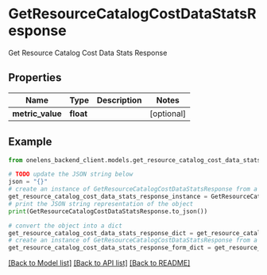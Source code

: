# GetResourceCatalogCostDataStatsResponse

Get Resource Catalog Cost Data Stats Response

## Properties

Name | Type | Description | Notes
------------ | ------------- | ------------- | -------------
**metric_value** | **float** |  | [optional] 

## Example

```python
from onelens_backend_client.models.get_resource_catalog_cost_data_stats_response import GetResourceCatalogCostDataStatsResponse

# TODO update the JSON string below
json = "{}"
# create an instance of GetResourceCatalogCostDataStatsResponse from a JSON string
get_resource_catalog_cost_data_stats_response_instance = GetResourceCatalogCostDataStatsResponse.from_json(json)
# print the JSON string representation of the object
print(GetResourceCatalogCostDataStatsResponse.to_json())

# convert the object into a dict
get_resource_catalog_cost_data_stats_response_dict = get_resource_catalog_cost_data_stats_response_instance.to_dict()
# create an instance of GetResourceCatalogCostDataStatsResponse from a dict
get_resource_catalog_cost_data_stats_response_form_dict = get_resource_catalog_cost_data_stats_response.from_dict(get_resource_catalog_cost_data_stats_response_dict)
```
[[Back to Model list]](../README.md#documentation-for-models) [[Back to API list]](../README.md#documentation-for-api-endpoints) [[Back to README]](../README.md)



